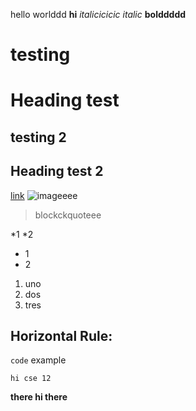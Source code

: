 hello worlddd
**hi**
*italicicicic*
_italic_
__bolddddd__
# testing 
Heading test
==========
## testing 2
Heading test 2
------
[link](www.google.com)
![imageeee](https://www.google.com/url?sa=i&url=https%3A%2F%2Ftechbeacon.com%2Fapp-dev-testing%2Ftest-automation-tools-8-trends-techniques-watch&psig=AOvVaw26lXN382UXaVJ5Qjithni7&ust=1664248428670000&source=images&cd=vfe&ved=0CAwQjRxqFwoTCIispNW-sfoCFQAAAAAdAAAAABAD)
> blockckquoteee

*1
*2
- 1 
- 2
1. uno
2. dos
3. tres


Horizontal Rule: 
----

`code` example

```
hi cse 12
```

**there hi there**
